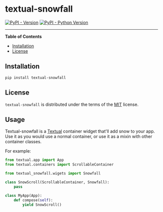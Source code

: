 # textual-snowfall

[![PyPI - Version](https://img.shields.io/pypi/v/textual-snowfall.svg)](https://pypi.org/project/textual-snowfall)
[![PyPI - Python Version](https://img.shields.io/pypi/pyversions/textual-snowfall.svg)](https://pypi.org/project/textual-snowfall)

-----

**Table of Contents**

- [Installation](#installation)
- [License](#license)

## Installation

```console
pip install textual-snowfall
```

## License

`textual-snowfall` is distributed under the terms of the [MIT](https://spdx.org/licenses/MIT.html) license.

## Usage

Textual-snowfall is a [Textual](https://textual.textualize.io) container widget that'll add snow to your app. Use it as you would use a normal container, or use it as a mixin with other container classes.

For example:

```py
from textual.app import App
from textual.containers import ScrollableContainer

from textual_snowfall.wigets import Snowfall

class SnowScroll(ScrollableContainer, Snowfall):
    pass

class MyApp(App):
    def compose(self):
        yield SnowScroll()
```
